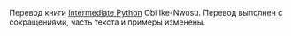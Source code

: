 Перевод книги [Intermediate Python](https://leanpub.com/intermediatepython) Obi Ike-Nwosu. Перевод выполнен с сокращениями, часть текста и примеры изменены.